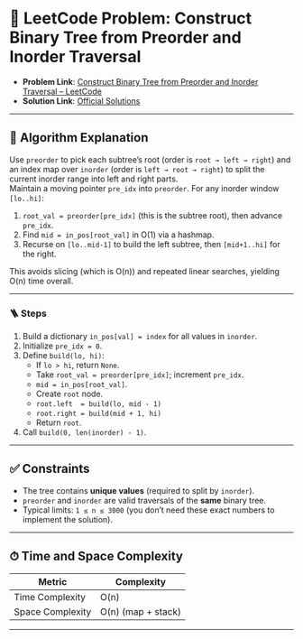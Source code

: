 # 🧩 LeetCode Problem: Construct Binary Tree from Preorder and Inorder Traversal

- **Problem Link**: [Construct Binary Tree from Preorder and Inorder Traversal – LeetCode](https://leetcode.com/problems/construct-binary-tree-from-preorder-and-inorder-traversal/)
- **Solution Link**: [Official Solutions](https://leetcode.com/problems/construct-binary-tree-from-preorder-and-inorder-traversal/solutions/)

---

## 🧠 Algorithm Explanation

Use `preorder` to pick each subtree’s root (order is `root → left → right`) and an index map over `inorder` (order is `left → root → right`) to split the current inorder range into left and right parts.  
Maintain a moving pointer `pre_idx` into `preorder`. For any inorder window `[lo..hi]`:

1. `root_val = preorder[pre_idx]` (this is the subtree root), then advance `pre_idx`.
2. Find `mid = in_pos[root_val]` in O(1) via a hashmap.
3. Recurse on `[lo..mid-1]` to build the left subtree, then `[mid+1..hi]` for the right.

This avoids slicing (which is O(n)) and repeated linear searches, yielding O(n) time overall.

---

### 🪜 Steps

1. Build a dictionary `in_pos[val] = index` for all values in `inorder`.
2. Initialize `pre_idx = 0`.
3. Define `build(lo, hi)`:
   - If `lo > hi`, return `None`.
   - Take `root_val = preorder[pre_idx]`; increment `pre_idx`.
   - `mid = in_pos[root_val]`.
   - Create `root` node.
   - `root.left  = build(lo, mid - 1)`
   - `root.right = build(mid + 1, hi)`
   - Return `root`.
4. Call `build(0, len(inorder) - 1)`.

---

## ✅ Constraints

- The tree contains **unique values** (required to split by `inorder`).
- `preorder` and `inorder` are valid traversals of the **same** binary tree.
- Typical limits: `1 ≤ n ≤ 3000` (you don’t need these exact numbers to implement the solution).

---

## ⏱ Time and Space Complexity

| Metric            | Complexity        |
|-------------------|-------------------|
| Time Complexity   | O(n)              |
| Space Complexity  | O(n) (map + stack)|

---
